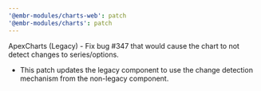 ```yaml
---
'@embr-modules/charts-web': patch
'@embr-modules/charts': patch
---
```


ApexCharts (Legacy) - Fix bug #347 that would cause the chart to not detect changes to series/options.
- This patch updates the legacy component to use the change detection mechanism from the non-legacy component.
